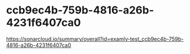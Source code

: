 # ccb9ec4b-759b-4816-a26b-4231f6407ca0
https://sonarcloud.io/summary/overall?id=examly-test_ccb9ec4b-759b-4816-a26b-4231f6407ca0
